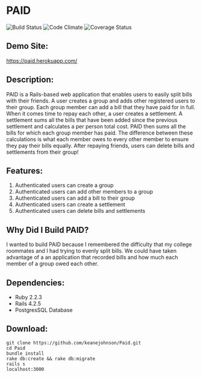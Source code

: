 # PAID

![Build Status](https://codeship.com/projects/8986a430-2f26-0134-93e4-5ebc8f268022/status?branch=master)
![Code Climate](https://codeclimate.com/github/keanejohnson/Paid.png)
![Coverage Status](https://coveralls.io/repos/keanejohnson/Paid/badge.png)

## Demo Site:
https://paid.herokuapp.com/

## Description:
PAID is a Rails-based web application that enables users to easily split
bills with their friends. A user creates a group and adds other registered users
to their group. Each group member can add a bill that they have paid for in
full. When it comes time to repay each other, a user creates a settlement.
A settlement sums all the bills that have been added since the previous
settlement and calculates a per person total cost. PAID then sums all the bills
for which each group member has paid. The difference between these calculations
is what each member owes to every other member to ensure they pay their bills
equally. After repaying friends, users can delete bills and settlements from
their group!

## Features:
1. Authenticated users can create a group
2. Authenticated users can add other members to a group
3. Authenticated users can add a bill to their group
4. Authenticated users can create a settlement
5. Authenticated users can delete bills and settlements

## Why Did I Build PAID?
I wanted to build PAID because I remembered the difficulty that my college
roommates and I had trying to evenly split bills. We could have taken advantage
of a an application that recorded bills and how much each member of a group
owed each other.

## Dependencies:
- Ruby 2.2.3
- Rails 4.2.5
- PostgresSQL Database

## Download:
```
git clone https://github.com/keanejohnson/Paid.git
cd Paid
bundle install
rake db:create && rake db:migrate
rails s
localhost:3000
```
